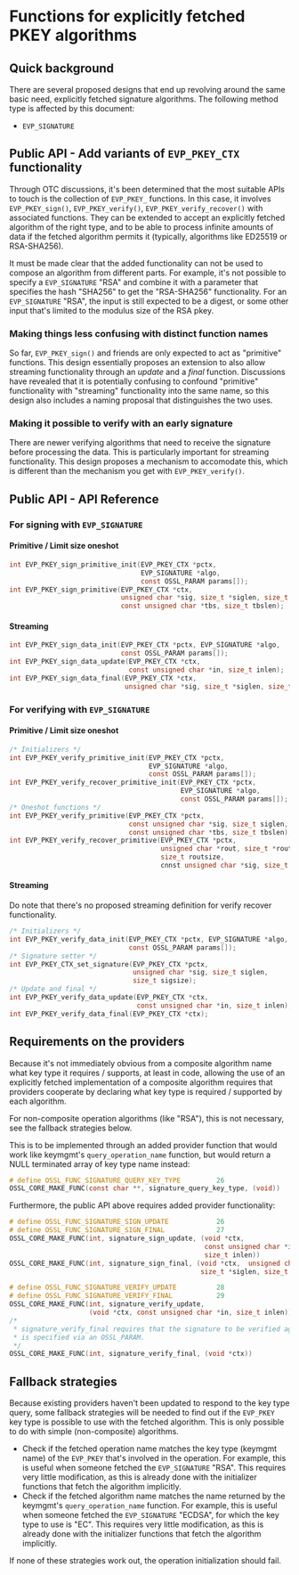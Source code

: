 Functions for explicitly fetched PKEY algorithms
================================================

Quick background
----------------

There are several proposed designs that end up revolving around the same
basic need, explicitly fetched signature algorithms.  The following method
type is affected by this document:

- `EVP_SIGNATURE`

Public API - Add variants of `EVP_PKEY_CTX` functionality
---------------------------------------------------------

Through OTC discussions, it's been determined that the most suitable APIs to
touch is the collection of `EVP_PKEY_` functions.  In this case, it involves
`EVP_PKEY_sign()`, `EVP_PKEY_verify()`, `EVP_PKEY_verify_recover()` with
associated functions.  They can be extended to accept an explicitly fetched
algorithm of the right type, and to be able to process infinite amounts of
data if the fetched algorithm permits it (typically, algorithms like ED25519
or RSA-SHA256).

It must be made clear that the added functionality can not be used to
compose an algorithm from different parts.  For example, it's not possible
to specify a `EVP_SIGNATURE` "RSA" and combine it with a parameter that
specifies the hash "SHA256" to get the "RSA-SHA256" functionality.  For an
`EVP_SIGNATURE` "RSA", the input is still expected to be a digest, or some
other input that's limited to the modulus size of the RSA pkey.

### Making things less confusing with distinct function names

So far, `EVP_PKEY_sign()` and friends are only expected to act as
"primitive" functions.  This design essentially proposes an extension to
also allow streaming functionality through an *update* and a *final*
function.  Discussions have revealed that it is potentially confusing to
confound "primitive" functionality with "streaming" functionality into the
same name, so this design also includes a naming proposal that distinguishes
the two uses.

### Making it possible to verify with an early signature

There are newer verifying algorithms that need to receive the signature
before processing the data.  This is particularly important for streaming
functionality.  This design proposes a mechanism to accomodate this, which
is different than the mechanism you get with `EVP_PKEY_verify()`.

Public API - API Reference
--------------------------

### For signing with `EVP_SIGNATURE`

#### Primitive / Limit size oneshot

``` C
int EVP_PKEY_sign_primitive_init(EVP_PKEY_CTX *pctx,
                                 EVP_SIGNATURE *algo,
                                 const OSSL_PARAM params[]);
int EVP_PKEY_sign_primitive(EVP_PKEY_CTX *ctx,
                            unsigned char *sig, size_t *siglen, size_t sigsize,
                            const unsigned char *tbs, size_t tbslen);
```

#### Streaming

``` C
int EVP_PKEY_sign_data_init(EVP_PKEY_CTX *pctx, EVP_SIGNATURE *algo,
                            const OSSL_PARAM params[]);
int EVP_PKEY_sign_data_update(EVP_PKEY_CTX *ctx,
                              const unsigned char *in, size_t inlen);
int EVP_PKEY_sign_data_final(EVP_PKEY_CTX *ctx,
                             unsigned char *sig, size_t *siglen, size_t sigsize);
```

### For verifying with `EVP_SIGNATURE`

#### Primitive / Limit size oneshot

``` C
/* Initializers */
int EVP_PKEY_verify_primitive_init(EVP_PKEY_CTX *pctx,
                                   EVP_SIGNATURE *algo,
                                   const OSSL_PARAM params[]);
int EVP_PKEY_verify_recover_primitive_init(EVP_PKEY_CTX *pctx,
                                           EVP_SIGNATURE *algo,
                                           const OSSL_PARAM params[]);
/* Oneshot functions */
int EVP_PKEY_verify_primitive(EVP_PKEY_CTX *pctx,
                              const unsigned char *sig, size_t siglen,
                              const unsigned char *tbs, size_t tbslen);
int EVP_PKEY_verify_recover_primitive(EVP_PKEY_CTX *pctx,
                                      unsigned char *rout, size_t *routlen,
                                      size_t routsize,
                                      cnnst unsigned char *sig, size_t siglen);
```

#### Streaming

Do note that there's no proposed streaming definition for verify recover
functionality.

``` C
/* Initializers */
int EVP_PKEY_verify_data_init(EVP_PKEY_CTX *pctx, EVP_SIGNATURE *algo,
                              const OSSL_PARAM params[]);
/* Signature setter */
int EVP_PKEY_CTX_set_signature(EVP_PKEY_CTX *pctx,
                               unsigned char *sig, size_t siglen,
                               size_t sigsize);
/* Update and final */
int EVP_PKEY_verify_data_update(EVP_PKEY_CTX *ctx,
                                const unsigned char *in, size_t inlen);
int EVP_PKEY_verify_data_final(EVP_PKEY_CTX *ctx);
```


Requirements on the providers
-----------------------------

Because it's not immediately obvious from a composite algorithm name what
key type it requires / supports, at least in code, allowing the use of an
explicitly fetched implementation of a composite algorithm requires that
providers cooperate by declaring what key type is required / supported by
each algorithm.

For non-composite operation algorithms (like "RSA"), this is not necessary,
see the fallback strategies below.

This is to be implemented through an added provider function that would work
like keymgmt's `query_operation_name` function, but would return a NULL
terminated array of key type name instead:

``` C
# define OSSL_FUNC_SIGNATURE_QUERY_KEY_TYPE         26
OSSL_CORE_MAKE_FUNC(const char **, signature_query_key_type, (void))
```

Furthermore, the public API above requires added provider functionality:

``` C
# define OSSL_FUNC_SIGNATURE_SIGN_UPDATE            26
# define OSSL_FUNC_SIGNATURE_SIGN_FINAL             27
OSSL_CORE_MAKE_FUNC(int, signature_sign_update, (void *ctx,
                                                 const unsigned char *in,
                                                 size_t inlen))
OSSL_CORE_MAKE_FUNC(int, signature_sign_final, (void *ctx,  unsigned char *sig,
                                                size_t *siglen, size_t sigsize))

# define OSSL_FUNC_SIGNATURE_VERIFY_UPDATE          28
# define OSSL_FUNC_SIGNATURE_VERIFY_FINAL           29
OSSL_CORE_MAKE_FUNC(int, signature_verify_update,
                    (void *ctx, const unsigned char *in, size_t inlen))
/*
 * signature_verify_final requires that the signature to be verified against
 * is specified via an OSSL_PARAM.
 */
OSSL_CORE_MAKE_FUNC(int, signature_verify_final, (void *ctx))
```

Fallback strategies
-------------------

Because existing providers haven't been updated to respond to the key type
query, some fallback strategies will be needed to find out if the `EVP_PKEY`
key type is possible to use with the fetched algorithm.  This is only
possible to do with simple (non-composite) algorithms.

-   Check if the fetched operation name matches the key type (keymgmt name)
    of the `EVP_PKEY` that's involved in the operation.  For example, this
    is useful when someone fetched the `EVP_SIGNATURE` "RSA".  This requires
    very little modification, as this is already done with the initializer
    functions that fetch the algorithm implicitly.
-   Check if the fetched algorithm name matches the name returned by the
    keymgmt's `query_operation_name` function.  For example, this is useful
    when someone fetched the `EVP_SIGNATURE` "ECDSA", for which the key type
    to use is "EC".  This requires very little modification, as this is
    already done with the initializer functions that fetch the algorithm
    implicitly.

If none of these strategies work out, the operation initialization should
fail.
